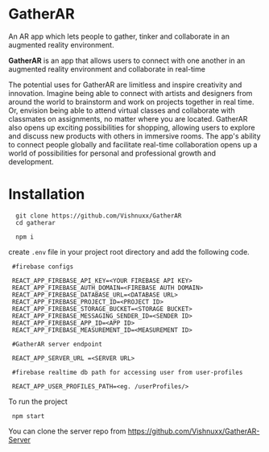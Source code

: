 # GatherAR

An AR app which lets people to gather, tinker and collaborate in an augmented reality environment.

**GatherAR** is an app that allows users to connect with one another in an augmented reality environment and collaborate in real-time

The potential uses for GatherAR are limitless and inspire creativity and innovation. Imagine being able to connect with artists and designers from around the world to brainstorm and work on projects together in real time. Or, envision being able to attend virtual classes and collaborate with classmates on assignments, no matter where you are located. GatherAR also opens up exciting possibilities for shopping, allowing users to explore and discuss new products with others in immersive rooms. The app's ability to connect people globally and facilitate real-time collaboration opens up a world of possibilities for personal and professional growth and development.

# Installation

      git clone https://github.com/Vishnuxx/GatherAR
      cd gatherar

      npm i

create `.env` file in your project root directory and add the following code.


     #firebase configs

     REACT_APP_FIREBASE_API_KEY=<YOUR FIREBASE API KEY>
     REACT_APP_FIREBASE_AUTH_DOMAIN=<FIREBASE AUTH DOMAIN>
     REACT_APP_FIREBASE_DATABASE_URL=<DATABASE URL>
     REACT_APP_FIREBASE_PROJECT_ID=<PROJECT ID>
     REACT_APP_FIREBASE_STORAGE_BUCKET=<STORAGE BUCKET>
     REACT_APP_FIREBASE_MESSAGING_SENDER_ID=<SENDER ID>
     REACT_APP_FIREBASE_APP_ID=<APP ID>
     REACT_APP_FIREBASE_MEASUREMENT_ID=<MEASUREMENT ID>

     #GatherAR server endpoint

     REACT_APP_SERVER_URL =<SERVER URL>

     #firebase realtime db path for accessing user from user-profiles

     REACT_APP_USER_PROFILES_PATH=<eg. /userProfiles/>


To run the project 

     npm start




You can clone the server repo from https://github.com/Vishnuxx/GatherAR-Server